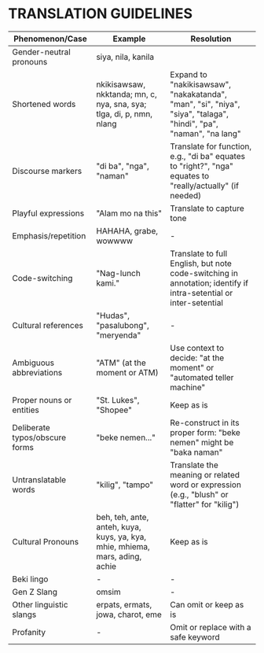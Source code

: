 # TRANSLATION GUIDELINES
| Phenomenon/Case | Example | Resolution |
| -- | -- | -- |
| Gender-neutral pronouns | siya, nila, kanila |
| Shortened words | nkikisawsaw, nkktanda; mn, c, nya, sna, sya; tlga, di, p, nmn, nlang | Expand to "nakikisawsaw", "nakakatanda", "man", "si", "niya", "siya", "talaga", "hindi", "pa", "naman", "na lang" |
| Discourse markers | "di ba", "nga", "naman" | Translate for function, e.g., "di ba" equates to "right?", "nga" equates to "really/actually" (if needed) |
| Playful expressions | "Alam mo na this" | Translate to capture tone |
| Emphasis/repetition | HAHAHA, grabe, wowwww | - |
| Code-switching | "Nag-lunch kami." | Translate to full English, but note code-switching in annotation; identify if intra-setential or inter-setential |
| Cultural references | "Hudas", "pasalubong", "meryenda" | - |
| Ambiguous abbreviations | "ATM" (at the moment or ATM) | Use context to decide: "at the moment" or "automated teller machine" |
| Proper nouns or entities | "St. Lukes", "Shopee" | Keep as is |
| Deliberate typos/obscure forms | "beke nemen..." | Re-construct in its proper form: "beke nemen" might be "baka naman" |
| Untranslatable words | "kilig", "tampo" | Translate the meaning or related word or expression (e.g., "blush" or "flatter" for "kilig") |
| Cultural Pronouns | beh, teh, ante, anteh, kuya, kuys, ya, kya, mhie, mhiema, mars, ading, achie | Keep as is |
| Beki lingo | - | - |
| Gen Z Slang | omsim | - |
| Other linguistic slangs | erpats, ermats, jowa, charot, eme | Can omit or keep as is |
| Profanity | - | Omit or replace with a safe keyword |